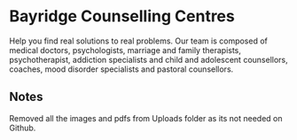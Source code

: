 # Bayridge Counselling Centres

Help you find real solutions to real problems. Our team is composed of medical doctors, psychologists, marriage and family therapists, psychotherapist, addiction specialists and child and adolescent counsellors, coaches, mood disorder specialists and pastoral counsellors.

## Notes

Removed all the images and pdfs from Uploads folder as its not needed on Github.